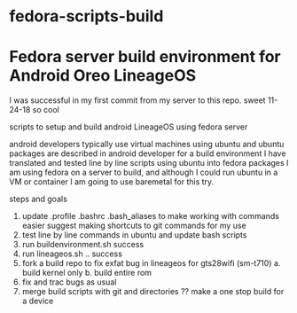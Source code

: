 # fedora-scripts-build
# Fedora server build environment for Android Oreo LineageOS

I was successful in my first commit from my server to this repo. 
sweet 11-24-18 so cool

scripts to setup and build android LineageOS using fedora server 

android developers typically use virtual machines using ubuntu
and ubuntu packages are described in android developer for a build environment
I have translated and tested line by line scripts using ubuntu into fedora packages
I am using fedora on a server to build, and although I could run ubuntu in a VM or container 
I am going to use baremetal for this try.

steps and goals
1. update .profile .bashrc .bash_aliases to make working with commands easier
    suggest making shortcuts to git commands for my use 
2. test line by line commands in ubuntu and update bash scripts 
3. run buildenvironment.sh success
4. run lineageos.sh .. success
5. fork a build repo to fix exfat bug in lineageos for gts28wifi (sm-t710)
    a. build kernel only
    b. build entire rom
6. fix and trac bugs as usual
7. merge build scripts with git and directories ?? make a one stop build for a device
